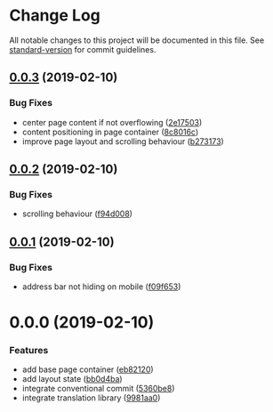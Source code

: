 # Change Log

All notable changes to this project will be documented in this file. See [standard-version](https://github.com/conventional-changelog/standard-version) for commit guidelines.

<a name="0.0.3"></a>
## [0.0.3](https://bitbucket.org/Pilopa/mtg-cube-new/compare/v0.0.2...v0.0.3) (2019-02-10)


### Bug Fixes

* center page content if not overflowing ([2e17503](https://bitbucket.org/Pilopa/mtg-cube-new/commits/2e17503))
* content positioning in page container ([8c8016c](https://bitbucket.org/Pilopa/mtg-cube-new/commits/8c8016c))
* improve page layout and scrolling behaviour ([b273173](https://bitbucket.org/Pilopa/mtg-cube-new/commits/b273173))



<a name="0.0.2"></a>
## [0.0.2](https://bitbucket.org/Pilopa/mtg-cube-new/compare/v0.0.1...v0.0.2) (2019-02-10)


### Bug Fixes

* scrolling behaviour ([f94d008](https://bitbucket.org/Pilopa/mtg-cube-new/commits/f94d008))



<a name="0.0.1"></a>
## [0.0.1](https://bitbucket.org/Pilopa/mtg-cube-new/compare/v0.0.0...v0.0.1) (2019-02-10)


### Bug Fixes

* address bar not hiding on mobile ([f09f653](https://bitbucket.org/Pilopa/mtg-cube-new/commits/f09f653))



<a name="0.0.0"></a>
# 0.0.0 (2019-02-10)


### Features

* add base page container ([eb82120](https://bitbucket.org/Pilopa/mtg-cube-new/commits/eb82120))
* add layout state ([bb0d4ba](https://bitbucket.org/Pilopa/mtg-cube-new/commits/bb0d4ba))
* integrate conventional commit ([5360be8](https://bitbucket.org/Pilopa/mtg-cube-new/commits/5360be8))
* integrate translation library ([9981aa0](https://bitbucket.org/Pilopa/mtg-cube-new/commits/9981aa0))
